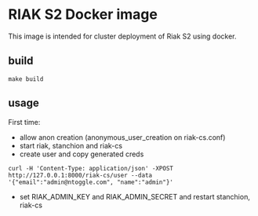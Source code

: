 # RIAK S2 Docker image


This image is intended for cluster deployment of Riak S2 using docker. 

## build ##

`make build`

## usage ##

First time:

- allow anon creation (anonymous_user_creation on riak-cs.conf)
- start riak, stanchion and riak-cs
- create user and copy generated creds

```
curl -H 'Content-Type: application/json' -XPOST http://127.0.0.1:8000/riak-cs/user --data '{"email":"admin@ntoggle.com", "name":"admin"}'
```
- set RIAK_ADMIN_KEY and RIAK_ADMIN_SECRET and restart stanchion, riak-cs
